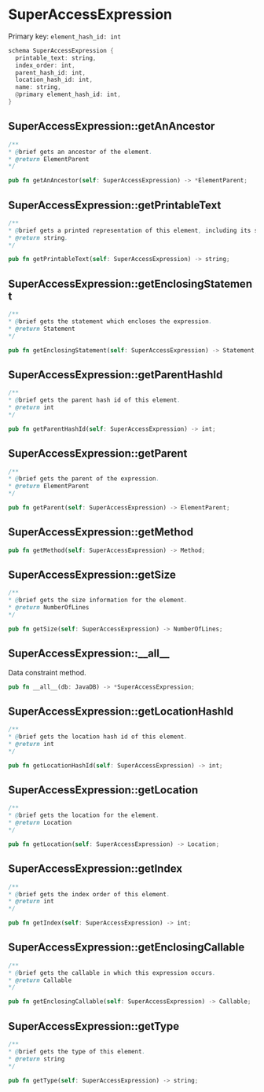 # SuperAccessExpression

Primary key: `element_hash_id: int`

```rust
schema SuperAccessExpression {
  printable_text: string,
  index_order: int,
  parent_hash_id: int,
  location_hash_id: int,
  name: string,
  @primary element_hash_id: int,
}
```
## SuperAccessExpression::getAnAncestor

```java
/**
* @brief gets an ancestor of the element.
* @return ElementParent 
*/
```
```rust
pub fn getAnAncestor(self: SuperAccessExpression) -> *ElementParent;
```
## SuperAccessExpression::getPrintableText

```java
/**
* @brief gets a printed representation of this element, including its structure where applicable.
* @return string.
*/
```
```rust
pub fn getPrintableText(self: SuperAccessExpression) -> string;
```
## SuperAccessExpression::getEnclosingStatement

```java
/**
* @brief gets the statement which encloses the expression.
* @return Statement 
*/
```
```rust
pub fn getEnclosingStatement(self: SuperAccessExpression) -> Statement;
```
## SuperAccessExpression::getParentHashId

```java
/**
* @brief gets the parent hash id of this element.
* @return int
*/
```
```rust
pub fn getParentHashId(self: SuperAccessExpression) -> int;
```
## SuperAccessExpression::getParent

```java
/**
* @brief gets the parent of the expression.
* @return ElementParent 
*/
```
```rust
pub fn getParent(self: SuperAccessExpression) -> ElementParent;
```
## SuperAccessExpression::getMethod

```rust
pub fn getMethod(self: SuperAccessExpression) -> Method;
```
## SuperAccessExpression::getSize

```java
/**
* @brief gets the size information for the element.
* @return NumberOfLines
*/
```
```rust
pub fn getSize(self: SuperAccessExpression) -> NumberOfLines;
```
## SuperAccessExpression::\_\_all\_\_

Data constraint method.

```rust
pub fn __all__(db: JavaDB) -> *SuperAccessExpression;
```
## SuperAccessExpression::getLocationHashId

```java
/**
* @brief gets the location hash id of this element.
* @return int
*/
```
```rust
pub fn getLocationHashId(self: SuperAccessExpression) -> int;
```
## SuperAccessExpression::getLocation

```java
/**
* @brief gets the location for the element.
* @return Location
*/
```
```rust
pub fn getLocation(self: SuperAccessExpression) -> Location;
```
## SuperAccessExpression::getIndex

```java
/**
* @brief gets the index order of this element.
* @return int
*/
```
```rust
pub fn getIndex(self: SuperAccessExpression) -> int;
```
## SuperAccessExpression::getEnclosingCallable

```java
/**
* @brief gets the callable in which this expression occurs.
* @return Callable 
*/
```
```rust
pub fn getEnclosingCallable(self: SuperAccessExpression) -> Callable;
```
## SuperAccessExpression::getType

```java
/**
* @brief gets the type of this element.
* @return string
*/
```
```rust
pub fn getType(self: SuperAccessExpression) -> string;
```
